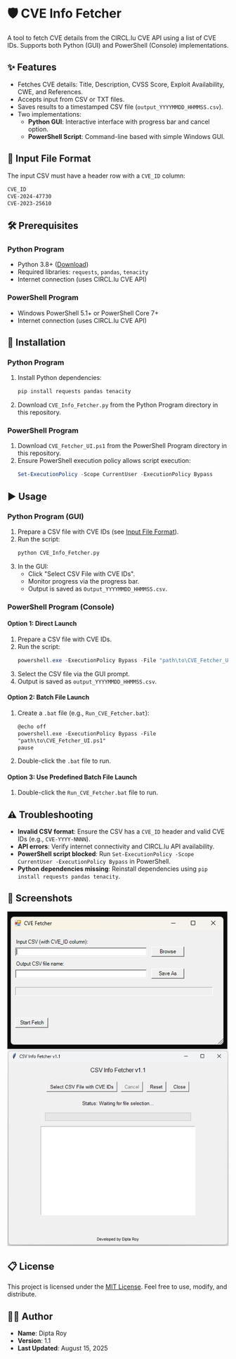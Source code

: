 # 🛡️ CVE Info Fetcher

A tool to fetch CVE details from the CIRCL.lu CVE API using a list of CVE IDs. Supports both Python (GUI) and PowerShell (Console) implementations.

## ✨ Features

- Fetches CVE details: Title, Description, CVSS Score, Exploit Availability, CWE, and References.
- Accepts input from CSV or TXT files.
- Saves results to a timestamped CSV file (`output_YYYYMMDD_HHMMSS.csv`).
- Two implementations:
  - **Python GUI**: Interactive interface with progress bar and cancel option.
  - **PowerShell Script**: Command-line based with simple Windows GUI.

## 📝 Input File Format

The input CSV must have a header row with a `CVE_ID` column:

```csv
CVE_ID
CVE-2024-47730
CVE-2023-25610
```

## 🛠️ Prerequisites

### Python Program
- Python 3.8+ ([Download](https://www.python.org/downloads/))
- Required libraries: `requests`, `pandas`, `tenacity`
- Internet connection (uses CIRCL.lu CVE API)

### PowerShell Program
- Windows PowerShell 5.1+ or PowerShell Core 7+
- Internet connection (uses CIRCL.lu CVE API)

## 🚀 Installation

### Python Program
1. Install Python dependencies:
   ```bash
   pip install requests pandas tenacity
   ```
2. Download `CVE_Info_Fetcher.py` from the Python Program directory in this repository.

### PowerShell Program
1. Download `CVE_Fetcher_UI.ps1` from the PowerShell Program directory in this repository.
2. Ensure PowerShell execution policy allows script execution:
   ```powershell
   Set-ExecutionPolicy -Scope CurrentUser -ExecutionPolicy Bypass
   ```

## ▶️ Usage

### Python Program (GUI)
1. Prepare a CSV file with CVE IDs (see [Input File Format](#input-file-format)).
2. Run the script:
   ```bash
   python CVE_Info_Fetcher.py
   ```
3. In the GUI:
   - Click "Select CSV File with CVE IDs".
   - Monitor progress via the progress bar.
   - Output is saved as `Output_YYYYMMDD_HHMMSS.csv`.

### PowerShell Program (Console)
#### Option 1: Direct Launch
1. Prepare a CSV file with CVE IDs.
2. Run the script:
   ```powershell
   powershell.exe -ExecutionPolicy Bypass -File "path\to\CVE_Fetcher_UI.ps1"
   ```
3. Select the CSV file via the GUI prompt.
4. Output is saved as `output_YYYYMMDD_HHMMSS.csv`.

#### Option 2: Batch File Launch
1. Create a `.bat` file (e.g., `Run_CVE_Fetcher.bat`):
   ```batch
   @echo off
   powershell.exe -ExecutionPolicy Bypass -File "path\to\CVE_Fetcher_UI.ps1"
   pause
   ```
2. Double-click the `.bat` file to run.

#### Option 3: Use Predefined Batch File Launch
1. Double-click the `Run_CVE_Fetcher.bat` file to run.

## ⚠️ Troubleshooting

- **Invalid CSV format**: Ensure the CSV has a `CVE_ID` header and valid CVE IDs (e.g., `CVE-YYYY-NNNN`).
- **API errors**: Verify internet connectivity and CIRCL.lu API availability.
- **PowerShell script blocked**: Run `Set-ExecutionPolicy -Scope CurrentUser -ExecutionPolicy Bypass` in PowerShell.
- **Python dependencies missing**: Reinstall dependencies using `pip install requests pandas tenacity`.

## 🔳 Screenshots

![CVE Fetcher Screenshot](https://raw.githubusercontent.com/dipta-roy/CVE_Fetcher/refs/heads/main/Screenshots/Powershell_Screenshot.png)
![CVE Fetcher Screenshot](https://raw.githubusercontent.com/dipta-roy/CVE_Fetcher/refs/heads/main/Screenshots/Python_Screenshot.png)

## 📋 License

This project is licensed under the [MIT License](LICENSE). Feel free to use, modify, and distribute.

## 👨‍💻 Author

- **Name**: Dipta Roy
- **Version**: 1.1
- **Last Updated**: August 15, 2025